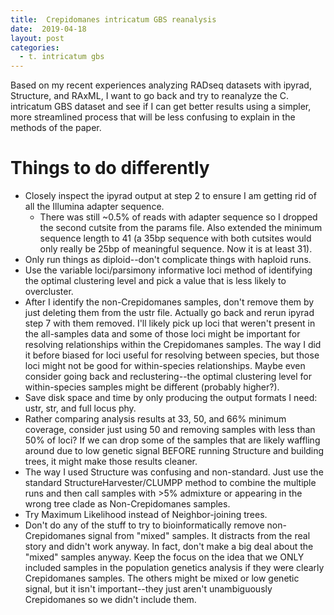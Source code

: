 ```yaml
---
title:  Crepidomanes intricatum GBS reanalysis
date:  2019-04-18
layout: post
categories:
  - t. intricatum gbs
---
```

Based on my recent experiences analyzing RADseq datasets with ipyrad, Structure, and RAxML, I want to go back and try to reanalyze the C. intricatum GBS dataset and see if I can get better results using a simpler, more streamlined process that will be less confusing to explain in the methods of the paper.

# Things to do differently

  * Closely inspect the ipyrad output at step 2 to ensure I am getting rid of all the Illumina adapter sequence.
    - There was still ~0.5% of reads with adapter sequence so I dropped the second cutsite from the params file. Also extended the minimum sequence length to 41 (a 35bp sequence with both cutsites would only really be 25bp of meaningful sequence. Now it is at least 31).
  * Only run things as diploid--don't complicate things with haploid runs.
  * Use the variable loci/parsimony informative loci method of identifying the optimal clustering level and pick a value that is less likely to overcluster.
  * After I identify the non-Crepidomanes samples, don't remove them by just deleting them from the ustr file. Actually go back and rerun ipyrad step 7 with them removed. I'll likely pick up loci that weren't present in the all-samples data and some of those loci might be important for resolving relationships within the Crepidomanes samples. The way I did it before biased for loci useful for resolving between species, but those loci might not be good for within-species relationships. Maybe even consider going back and reclustering--the optimal clustering level for within-species samples might be different (probably higher?).
  * Save disk space and time by only producing the output formats I need: ustr, str, and full locus phy.
  * Rather comparing analysis results at 33, 50, and 66% minimum coverage, consider just using 50 and removing samples with less than 50% of loci? If we can drop some of the samples that are likely waffling around due to low genetic signal BEFORE running Structure and building trees, it might make those results cleaner.
  * The way I used Structure was confusing and non-standard. Just use the standard StructureHarvester/CLUMPP method to combine the multiple runs and then call samples with >5% admixture or appearing in the wrong tree clade as Non-Crepidomanes samples.
  * Try Maximum Likelihood instead of Neighbor-joining trees.
  * Don't do any of the stuff to try to bioinformatically remove non-Crepidomanes signal from "mixed" samples. It distracts from the real story and didn't work anyway. In fact, don't make a big deal about the "mixed" samples anyway. Keep the focus on the idea that we ONLY included samples in the population genetics analysis if they were clearly Crepidomanes samples. The others might be mixed or low genetic signal, but it isn't important--they just aren't unambiguously Crepidomanes so we didn't include them.
